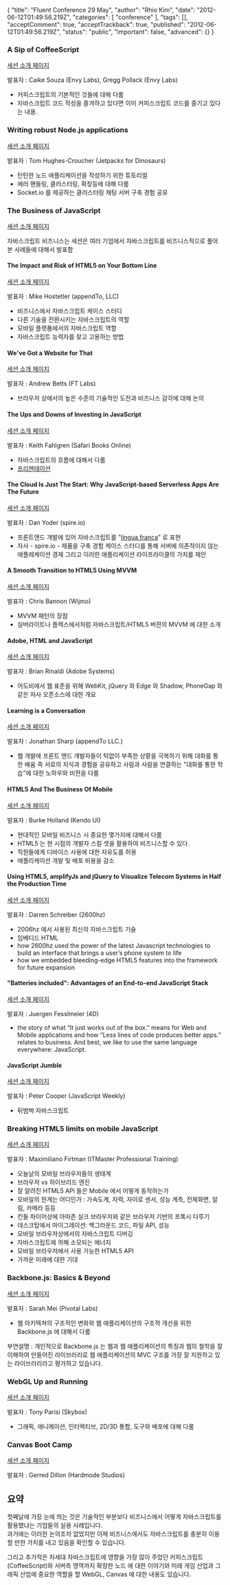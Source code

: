 {
    "title": "Fluent Conference 29 May",
    "author": "Rhio Kim",
    "date": "2012-06-12T01:49:56.219Z",
    "categories": [
        "conference"
    ],
    "tags": [],
    "acceptComment": true,
    "acceptTrackback": true,
    "published": "2012-06-12T01:49:56.219Z",
    "status": "public",
    "important": false,
    "advanced": {}
}

### A Sip of CoffeeScript
[세션 소개 페이지](http://fluentconf.com/fluent2012/public/schedule/detail/24421)

발표자 : Caike Souza (Envy Labs), Gregg Pollack (Envy Labs)

* 커피스크립트의 기본적인 것들에 대해 다룸
* 자바스크립트 코드 작성을 즐겨하고 있다면 이미 커피스크립트 코드를 즐기고 있다는 내용.

### Writing robust Node.js applications
[세션 소개 페이지](http://fluentconf.com/fluent2012/public/schedule/detail/24856)

발표자 : Tom Hughes-Croucher (Jetpacks for Dinosaurs)

* 탄탄한 노드 애플리케이션을 작성하기 위한 튜토리얼
* 에러 핸들링, 클러스터링, 확장등에 대해 다룸
* Socket.io 를 제공하는 클러스터링 채팅 서버 구축 경험 공유


### The Business of JavaScript
[세션 소개 페이지](http://fluentconf.com/fluent2012/public/content/business-of-javascript)

자바스크립트 비즈니스는 세션은 여러 기업에서 자바스크립트를 비즈니스적으로 풀어본 사례들에 대해서 발표함


#### The Impact and Risk of HTML5 on Your Bottom Line
[세션 소개 페이지](http://fluentconf.com/fluent2012/public/schedule/detail/25267)
 
발표자 : Mike Hostetler (appendTo, LLC)

* 비즈니스에서 자바스크립트 케이스 스터디
* 다른 기술을 전환시키는 자바스크립트의 역할
* 모바일 플랫폼에서의 자바스크립트 역할
* 자바스크립트 능력자를 찾고 고용하는 방법

#### We've Got a Website for That
[세션 소개 페이지](http://fluentconf.com/fluent2012/public/schedule/detail/25058)

발표자 : Andrew Betts (FT Labs)

* 브라우저 상에서의 높은 수준의 기술적인 도전과 비즈니스 감각에 대해 논의

#### The Ups and Downs of Investing in JavaScript
[세션 소개 페이지](http://fluentconf.com/fluent2012/public/schedule/detail/25268)

발표자 : Keith Fahlgren (Safari Books Online)

* 자바스크립트의 흐름에 대해서 다룸
* [프리젠테이션](http://assets.en.oreilly.com/1/event/83/The%20Ups%20and%20Downs%20of%20Investing%20in%20JavaScript%20Presentation.pdf)

#### The Cloud Is Just The Start: Why JavaScript-based Serverless Apps Are The Future
[세션 소개 페이지](http://fluentconf.com/fluent2012/public/schedule/detail/25798)

발표자 : Dan Yoder (spire.io)

* 프론트앤드 개발에 있어 자바스크립트를 "[lingua franca](http://ko.wikipedia.org/wiki/%EB%A7%81%EA%B5%AC%EC%95%84_%ED%94%84%EB%9E%91%EC%B9%B4)" 로 표현
* 자사 - spire.io - 제품을 구축 경험 케이스 스터디를 통해 서버에 의존적이지 않는 애플레케이션 경제 그리고 이러한 애플리케이션 라이프라이클의 가치를 제안

#### A Smooth Transition to HTML5 Using MVVM
[세션 소개 페이지](http://fluentconf.com/fluent2012/public/schedule/detail/25809)

발표자 : Chris Bannon (Wijmo)

* MVVM 패턴의 장점
* 실버라이트나 플렉스에서처럼 자바스크립트/HTML5 버젼의 MVVM 에 대한 소개

#### Adobe, HTML and JavaScript
[세션 소개 페이지](http://fluentconf.com/fluent2012/public/schedule/detail/25802)

발표자 : Brian Rinaldi (Adobe Systems)

* 어도비에서 웹 표준을 위해 WebKit, jQuery 와 Edge 와 Shadow, PhoneGap 와 같은 자사 오픈소스에 대한 개요

#### Learning is a Conversation
[세션 소개 페이지](http://fluentconf.com/fluent2012/public/schedule/detail/25968)

발표자 : Jonathan Sharp (appendTo LLC.)

* 웹 개발에 프론트 앤드 개발자들이 턱없이 부족한 상황을 극복하기 위해 대화를 통한 배움 즉 서로의 지식과 경험을 공유하고 사람과 사람을 연결하는 "대화를 통한 학습"에 대한 노하우와 비젼을 다룸

#### HTML5 And The Business Of Mobile
[세션 소개 페이지](http://fluentconf.com/fluent2012/public/schedule/detail/25807)

발표자 : Burke Holland (Kendo UI)

* 현대적인 모바일 비즈니스 시 중요한 몇가지에 대해서 다룸
* HTML5 는 현 시점의 개발자 스킬 셋을 활용하여 비즈니스할 수 있다.
* 직원들에게 디바이스 사용에 대한 자유도를 허용
* 애플리케이션 개발 및 배포 비용을 감소

#### Using HTML5, amplifyJs and jQuery to Visualize Telecom Systems in Half the Production Time
[세션 소개 페이지](http://fluentconf.com/fluent2012/public/schedule/detail/25808)

발표자 : Darren Schreiber (2600hz)

* 2006hz 에서 사용된 최신의 자바스크립트 기술
* 임베디드 HTML 
* how 2600hz used the power of the latest Javascript technologies to build an interface that brings a user’s phone system to life
* how we embedded bleeding-edge HTML5 features into the framework for future expansion

#### "Batteries included": Advantages of an End-to-end JavaScript Stack
[세션 소개 페이지](http://fluentconf.com/fluent2012/public/schedule/detail/26052)

발표자 : Juergen Fesslmeier (4D)

* the story of what “It just works out of the box.” means for Web and Mobile applications and how “Less lines of code produces better apps.” relates to business. And best, we like to use the same language everywhere: JavaScript.

#### JavaScript Jumble
[세션 소개 페이지](http://fluentconf.com/fluent2012/public/schedule/detail/26124)

발표자 : Peter Cooper (JavaScript Weekly)

* 뒤범벅 자바스크립트


### Breaking HTML5 limits on mobile JavaScript
[세션 소개 페이지](http://fluentconf.com/fluent2012/public/schedule/detail/24654)

발표자 : Maximiliano Firtman (ITMaster Professional Training)

* 오늘날의 모바일 브라우저들의 생태계
* 브라우저 vs 하이브리드 엔진
* 잘 알려진 HTML5 APi 들은 Mobile 에서 어떻게 동작하는가
* 모바일의 한계는 어디인가 : 가속도계, 자력, 자이로 센서, 성능 계측, 전체화면, 알림, 카메라 등등
* 킨들 파이어상에 아마존 실크 브라우저와 같은 브라우저 기반의 프록시 다루기
* 데스크탑에서 마이그레이션: 백그라운드 코드, 파일 API, 성능
* 모바일 브라우저상에서의 자바스크립트 디버깅
* 자바스크립트에 의해 소모되는 에너지
* 모바일 브라우저에서 사용 가능한 HTML5 API 
* 가까운 미래에 대한 기대

### Backbone.js: Basics & Beyond
[세션 소개 페이지](http://fluentconf.com/fluent2012/public/schedule/detail/24855)

발표자 : Sarah Mei (Pivotal Labs)


* 웹 아키텍쳐의 구조적인 변화와 웹 애플리케이션의 구조적 개선을 위한 Backbone.js 에 대해서 다룸

부연설명 : 개인적으로 Backbone.js 는 웹과 웹 애플리케이션의 특징과 웹의 철학을 잘 이해하여 만들어진 라이브러리로 웹 애플리케이션의 MVC 구조를 가장 잘 지원하고 있는 라이브러리라고 평가하고 있습니다.

### WebGL Up and Running
[세션 소개 페이지](http://fluentconf.com/fluent2012/public/schedule/detail/24752)

발표자 : Tony Parisi (Skybox)

* 그래픽, 애니메이션, 인터렉티브, 2D/3D 통합, 도구와 배포에 대해 다룸

### Canvas Boot Camp
[세션 소개 페이지](http://fluentconf.com/fluent2012/public/schedule/detail/24561)

발표자 : Gerred Dillon (Hardmode Studios)


## 요약
  첫째날에 가장 눈에 띄는 것은 기술적인 부분보다 비즈니스에서 어떻게 자바스크립트를 활용했냐는 기업들의 실용 사례입니다.  
  과거에는 이러한 논의조차 없었지만 이제 비즈니스에서도 자바스크립트를 충분히 이용할 만한 가치를 내고 있음을 확인할 수 있습니다.
  
  그리고 추가적은 차세대 자바스크립트에 영향을 가장 많이 주었던 커피스크립트(CoffeeScript)와 서버측 영역까지 확장한 노드 에 대한 이야기와 
  미래 게임 산업과 그래픽 산업에 중요한 역할을 할 WebGL, Canvas 에 대한 내용도 있습니다.
